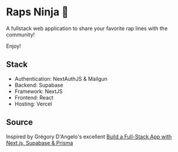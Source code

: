 # Raps Ninja 🥷

A fullstack web application to share your favorite rap lines with the community!

Enjoy!

## Stack

- Authentication: NextAuthJS & Mailgun
- Backend: Supabase
- Framework: NextJS
- Frontend: React
- Hosting: Vercel

## Source

Inspired by Grégory D'Angelo's excellent [Build a Full-Stack App with Next.js, Supabase & Prisma](https://themodern.dev/courses/build-a-fullstack-app-with-nextjs-supabase-and-prisma-322389284337222224)
